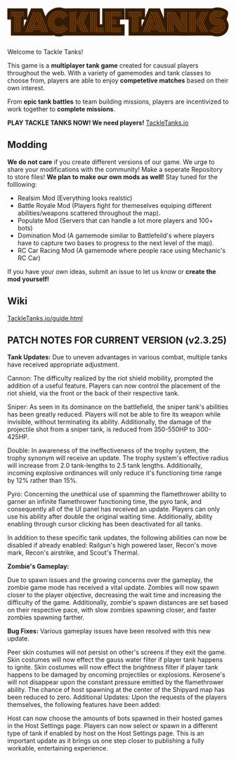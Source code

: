 # ![Tackle Tanks!](https://raw.githubusercontent.com/LeechLab/Tackle-Tanks/main/HTML_images/title.svg)
Welcome to Tackle Tanks!

This game is a **multiplayer tank game** created for causual players throughout the web. With a variety of gamemodes and tank classes to choose from, players are able to enjoy **competetive matches** based on their own interest.

From **epic tank battles** to team building missions, players are incentivized to work together to **complete missions**.


**PLAY TACKLE TANKS NOW! We need players!** [TackleTanks.io](https://leechlab.github.io/Tackle-Tanks)

## Modding
**We do not care** if you create different versions of our game. We urge to share your modifications with the community! Make a seperate Repository to store files! **We plan to make our own mods as well!** Stay tuned for the folllowing:

 - Realsim Mod (Everything looks realstic)
 - Battle Royale Mod (Players fight for themeselves equiping different abilities/weapons scattered throughout the map).
 - Populate Mod (Servers that can handle a lot more players and 100+ bots)
 - Domination Mod (A gamemode similar to Battlefeild's where players have to capture two bases to progress to the next level of the map).
 - RC Car Racing Mod (A gamemode where people race using Mechanic's RC Car)

If you have your own ideas, submit an issue to let us know or **create the mod yourself!**

## Wiki
[TackleTanks.io/guide.html](https://leechlab.github.io/Tackle-Tanks/guide.html)

## PATCH NOTES FOR CURRENT VERSION (v2.3.25)

**Tank Updates:**
Due to uneven advantages in various combat, multiple tanks have received appropriate adjustment.

Cannon: The difficulty realized by the riot shield mobility, prompted the addition of a useful feature. Players can now control the placement of the riot shield, via the front or the back of their respective tank.

Sniper: As seen in its dominance on the battlefield, the sniper tank's abilities has been greatly reduced. Players will not be able to fire its weapon while invisible, without terminating its ability. Additionally, the damage of the projectile shot from a sniper tank, is reduced from 350-550HP to 300-425HP.

Double: In awareness of the ineffectiveness of the trophy system, the trophy synonym will receive an update. The trophy system's effective radius will increase from 2.0 tank-lengths to 2.5 tank lengths. Additionally, incoming explosive ordinances will only reduce it's functioning time range by 12% rather than 15%.

Pyro: Concerning the unethical use of spamming the flamethrower ability to garner an infinite flamethrower functioning time, the pyro tank, and consequently all of the UI panel has received an update. Players can only use his ability after double the original waiting time. Additionally, ability enabling through cursor clicking has been deactivated for all tanks.

In addition to these specific tank updates, the following abilities can now be disabled if already enabled: Railgun's high powered laser, Recon's move mark, Recon's airstrike, and Scout's Thermal.

**Zombie's Gameplay:**

Due to spawn issues and the growing concerns over the gameplay, the zombie game mode has received a vital update. Zombies will now spawn closer to the player objective, decreasing the wait time and increasing the difficulty of the game. Additionally, zombie's spawn distances are set based on their respective pace, with slow zombies spawning closer, and faster zombies spawning farther.

**Bug Fixes:**
Various gameplay issues have been resolved with this new update.

Peer skin costumes will not persist on other's screens if they exit the game.
Skin costumes will now effect the gauss water filter if player tank happens to ignite.
Skin costumes will now effect the brightness filter if player tank happens to be damaged by oncoming projectiles or explosions.
Kerosene's will not disappear upon the constant pressure emitted by the flamethrower ability.
The chance of host spawning at the center of the Shipyard map has been reduced to zero.
Additional Updates:
Upon the requests of the players themselves, the following features have been added:

Host can now choose the amounts of bots spawned in their hosted games in the Host Settings page.
Players can now select or spawn in a different type of tank if enabled by host on the Host Settings page.
This is an important update as it brings us one step closer to publishing a fully workable, entertaining experience.
